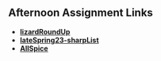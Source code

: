 ## Afternoon Assignment Links

* **[lizardRoundUp](https://github.com/AJVancattenburch/lizardRoundUp)**
* **[lateSpring23-sharpList](https://github.com/AJVancattenburch/lateSpring23-sharpList)**
* **[AllSpice](https://github.com/AJVancattenburch/AllSpice)**
